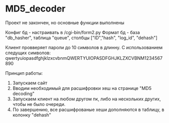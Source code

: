 # MD5_decoder

Проект не закончен, но основные функции выполнены

Конфиг бд - настраивать в /cgi-bin/form2.py
Формат бд - база "db_hasher", таблица "queue", столбцы ["ID","hash", "log_id", "dehash"]

Клиент провверяет пароли до 10 символов в длинну. С использованием следущих символов:
qwertyuiopasdfghjklzxcvbnmQWERTYUIOPASDFGHJKLZXCVBNM1234567890

Принцип работы:
1. Запускаем сайт
2. Вводим необходимый для расшифровки хеш на странице "MD5 decoding"
3. Запускаем клиент на любом другом пк, либо на нескольких других, чтобы не было очереди.
4. По завершению, все расшифрованые хеши дополняются в таблицу, в колонку "dehash"
